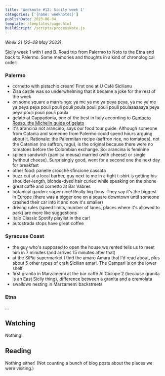 ```yaml
---
title: 'Weeknote #12: Sicily week 1'
categories: ['{name: weeknotes}']
publishDate: 2023-06-04
template: /templates/page.html
buildScript: /scripts/processNote.js
---
```


_Week 21 (22–28 May 2023)_

Sicily week 1 with I and B. Road trip from Palermo to Noto to the Etna and back to Palermo. Some memories and thoughts in a kind of chronological order:

### Palermo

- cornetto with pistachio cream! First one at U Cafè Sicilianu
- Zisa castle was so underwhelming that it became a joke for the rest of the week
- on some square a man sings: ya me ya me ya peya peya, ya me ya me ya peya peya pouli pouli pouli poula pouli pouli pouli poulaaaaaaya peya peya pouli pouli pouli poula
- gelato at Cappadonia, one of the best in Italy according to [Gambero Rosso, the Michelin guide of gelato](gamberorosso.it/gelaterie/)
- it's arancina not arancino, says our food tour guide. Although someone from Catania and someone from Palermo could spend hours arguing about it. Rationale: the Palermitan recipe (saffron rice, no tomatoes), not the Catanian (no saffron, ragu), is the original because there were no tomatoes before the Colombian exchange. So: arancina is feminine
- spleen sandwich (pani ca meusa) married (with cheese) or single (without cheese). Surprisingly good, went for a second one the next day for breakfast
- other food: panelle crocchè sfincione cassata
- buzz cut at a local barber, guy next to me in a tight t-shirt is getting his shoulder-length, blonde-dyed hair curled while speaking on the phone
- great caffè and cornetto at Bar Vabres
- botanical garden: super nice! Really big ficus. They say it's the biggest in Europe (there was a bigger one on a square downtown until someone crashed their car into it and now it's smaller)
- driving rules (speed limits, number of lanes, places where it's allowed to park) are more like suggestions
- Italo Classic Spotify playlist in the car!
- autostrada stops have great coffee

### Syracuse Coast

- the guy who's supposed to open the house we rented tells us to meet him in 7 minutes (and arrives 15 minutes after that)
- at the SiPiù supermarket I find the amaro Amara that I'd read about, plus about 5 other types of craft Sicilian amari. The Campari is on the lower shelf
- first granita in Marzamemi at the bar caffè Al Ciclope 2 (because granita is an East Sicily thing), difference between a granita and a cremolata
- swallows nesting in Marzamemi backstreets

### Etna

...

## Watching

Nothing!

## Reading

Nothing either! (Not counting a bunch of blog posts about the places we were visiting.)
